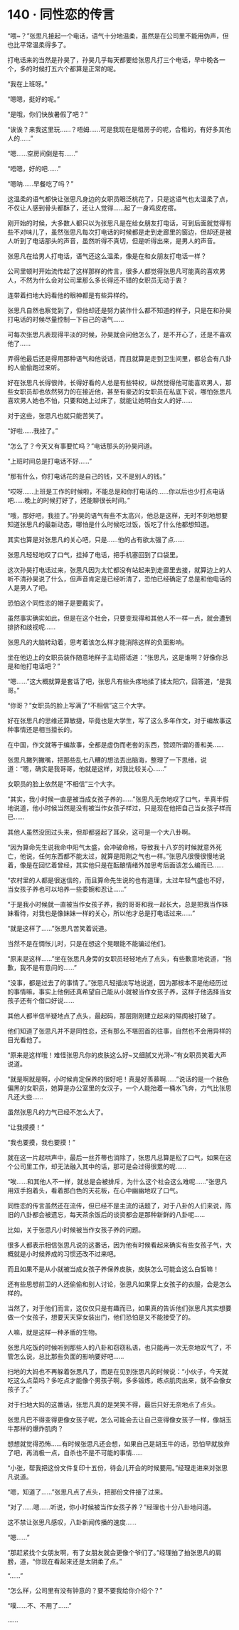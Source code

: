 # 140 · 同性恋的传言

“喂~？”张思凡接起一个电话，语气十分地温柔，虽然是在公司里不能用伪声，但也比平常温柔得多了。

打电话来的当然是孙昊了，孙昊几乎每天都要给张思凡打三个电话，早中晚各一个，多的时候打五六个都算是正常的呢。

“我在上班呀。”

“嗯嗯，挺好的呢。”

“是哦，你们快放暑假了吧？”

“诶诶？来我这里玩……？唔姆……可是我现在是租房子的呢，合租的，有好多其他人的……”

“嗯……空房间倒是有……”

“唔嗯，好的吧……”

“嗯呐……早餐吃了吗？”

这温柔的语气都快让张思凡身边的女职员眼泛桃花了，只是这语气也太温柔了点，不仅让人感到骨头都酥了，还让人觉得……起了一身鸡皮疙瘩。

刚开始的时候，大多数人都只以为张思凡是在给女朋友打电话，可到后面就觉得有些不对味儿了，虽然张思凡每次打电话的时候都是走到走廊里的窗边，但却还是被人听到了电话那头的声音，虽然听得不真切，但是听得出来，是男人的声音。

张思凡在给男人打电话，语气还这么温柔，像是在和女朋友打电话一样？

公司里顿时开始流传起了这样那样的传言，很多人都觉得张思凡可能真的喜欢男人，不然为什么会对公司里那么多长得还不错的女职员无动于衷？

连带着扫地大妈看他的眼神都是有些异样的。

张思凡自然也察觉到了，但他却还是努力装作什么都不知道的样子，只是在和孙昊打电话的时候尽量控制一下自己的语气……

可每次张思凡表现得平淡的时候，孙昊就会问他怎么了，是不开心了，还是不喜欢他了……

弄得他最后还是得用那种语气和他说话，而且就算是走到卫生间里，都总会有八卦的人偷偷跑过来听。

好在张思凡长得很帅，长得好看的人总是有些特权，纵然觉得他可能喜欢男人，那些女职员却也依然努力的在接近他，甚至有豪迈的女职员在私底下说，哪怕张思凡喜欢男人她也不怕，只要和她上过床了，就能让她明白女人的好……

对于这些，张思凡也就只能苦笑了。

“好啦……我挂了。”

“怎么了？今天又有事要忙吗？”电话那头的孙昊问道。

“上班时间总是打电话不好……”

“那有什么，你打电话花的是自己的钱，又不是别人的钱。”

“哎呀……上班是工作的时候啦，不能总是和你打电话的……你以后也少打点电话吧……晚上的时候打好了，还能聊很长时间。”

“哦，那好吧，我挂了。”孙昊的语气有些不太高兴，他总是这样，无时不刻地想要知道张思凡的最新动态，哪怕是什么时候吃过饭，饭吃了什么他都想知道。

其实也算是对张思凡的关心吧，只是……他的占有欲太强了点……

张思凡轻轻地叹了口气，挂掉了电话，把手机塞回到了口袋里。

这次孙昊打电话过来，张思凡因为太忙都没有站起来到走廊里去接，就算边上的人听不清孙昊说了什么，但声音肯定是已经听清了，恐怕已经确定了总是和他电话的人是男人了吧。

恐怕这个同性恋的帽子是要戴实了。

虽然事实确实如此，但是在这个社会，只要变现得和其他人不一样一点，就会遭到排挤和歧视呢……

张思凡的大脑转动着，思考着该怎么样才能消除这样的负面影响。

坐在他边上的女职员装作随意地样子主动搭话道：“张思凡，这是谁啊？好像你总是和他打电话吧？”

“嗯……”这大概就算是套话了吧，张思凡有些头疼地揉了揉太阳穴，回答道，“是我哥。”

“你哥？”女职员的脸上写满了“不相信”这三个大字。

好在张思凡的思维还算敏捷，毕竟也是大学生，写了这么多年作文，对于编故事这种事情还是相当擅长的。

在中国，作文就等于编故事，全都是虚伪而老套的东西，赞颂所谓的善和美……

张思凡撇列撇嘴，把那些乱七八糟的想法丢出脑海，整理了一下思绪，说道：“嗯，确实是我哥哥，他就是这样，对我比较关心……”

女职员的脸上依然是“不相信”三个大字。

“其实，我小时候一直是被当成女孩子养的……”张思凡无奈地叹了口气，半真半假地说道，他小时候当然是没有被当作女孩子样过，只是现在他把自己当女孩子样而已……

其他人虽然没回过头来，但却都竖起了耳朵，这可是一个大八卦啊。

“因为算命先生说我命中阳气太盛，会冲破命格，导致我十八岁的时候就意外死亡，他说，任何东西都不能太过，就算是阳刚之气也一样。”张思凡很慢很慢地说着，像是在回忆着曾经，其实他只是在酝酿情绪外加思考后面该怎么编而已……

“农村里的人都是很迷信的，而且算命先生说的也有道理，太过年轻气盛也不好，当女孩子养也可以培养一些委婉和忍让……”

“于是我小时候就一直被当作女孩子养，我的哥哥和我一起长大，总是把我当作妹妹看待，对我也是像妹妹一样的关心，所以他才总是打电话过来……”

“就是这样了……”张思凡苦笑着说道。

当然不是在惆怅儿时，只是在想这个晃眼能不能骗过他们。

“原来是这样……”坐在张思凡身旁的女职员轻轻地点了点头，有些歉意地说道，“抱歉，我不是有意问的……”

“没事，都是过去了的事情了。”张思凡轻描淡写地说道，因为那根本不是他经历过的事情嘛，事实上他倒还真希望自己能从小就被当作女孩子养，这样子他选择当女孩子还有个借口好说……

其他人都半信半疑地点了点头，最起码，那层刚刚建立起来的隔阂被打破了。

他们知道了张思凡并不是同性恋，还有那么不堪回首的往事，自然也不会用异样的目光看他了。

“原来是这样哦！难怪张思凡你的皮肤这么好~又细腻又光滑~”有女职员笑着大声说道。

“就是啊就是啊，小时候肯定保养的很好吧！真是好羡慕啊……”说话的是一个肤色偏黑的女职员，她算是办公室里的女汉子，一个人能抬着一桶水飞奔，力气比张思凡还大些……

虽然张思凡的力气已经不怎么大了。

“让我摸摸！”

“我也要摸，我也要摸！”

就在这一片起哄声中，最后一丝芥蒂也消除了，张思凡总算是松了口气，如果在这个公司里工作，却无法融入其中的话，那可是会过得很累的呢……

“唉……和其他人不一样，就总是会被排斥，为什么这个社会这么难呢……”张思凡用双手抱着头，看着那白色的天花板，在心中幽幽地叹了口气。

同性恋的传言虽然还在流传，但已经不是主流的话题了，对于八卦的人们来说，陈旧的八卦都会被遗忘，每天茶余饭后的谈资都会是那种新鲜的八卦呢……

比如，关于张思凡小时候被当作女孩子养的问题。

很多人都表示相信张思凡说的这番话，因为他有时候看起来确实有些女孩子气，大概就是小时候养成的习惯还改不过来吧。

而且如果不是从小就被当成女孩子养保养皮肤，皮肤怎么可能会这么白皙嘛！

还有些思想前卫的人还偷偷和别人讨论，张思凡如果穿上女孩子的衣服，会是怎么样的。

当然了，对于他们而言，这仅仅只是有趣而已，如果真的告诉他们张思凡其实想要做一个女孩子，想要天天穿女装出门，他们恐怕是又不能接受了的。

人嘛，就是这样一种矛盾的生物。

张思凡吃饭的时候听到那些人的八卦和窃窃私语，也只能再一次无奈地叹气了，不管怎么说，总比那些负面的影响要好吧……

扫地的大妈也不再躲着张思凡了，而是在见到张思凡的时候说：“小伙子，今天就吃这么点菜吗？多吃点才能像个男孩子啊，多多锻炼，练点肌肉出来，就不会像女孩子了。”

对于扫地大妈的这番话，张思凡真的是哭笑不得，最后只好无奈地点了点头。

张思凡巴不得变得更像女孩子呢，怎么可能会去让自己变得像女孩子一样，像胡玉牛那样的爆炸肌肉？

想想就觉得恐怖……有时候张思凡还会想，如果自己是胡玉牛的话，恐怕早就放弃了吧，再消极一点，自杀也不是不可能的事情……

“小张，帮我把这份文件复印十五份，待会儿开会的时候要用。”经理走进来对张思凡说道。

“嗯，知道了……”张思凡点了点头，把那份文件接了过来。

“对了……嗯……听说，你小时候被当作女孩子养？”经理也十分八卦地问道。

这不禁让张思凡感叹，八卦新闻传播的速度……

“嗯……”

“那赶紧找个女朋友啊，有了女朋友就会更像个爷们了。”经理拍了拍张思凡的肩膀，道，“你现在看起来还是太阴柔了点。”

“……”

“怎么样，公司里有没有钟意的？要不要我给你介绍个？”

“噗……不、不用了……”

……
